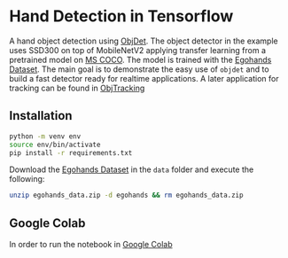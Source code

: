 # Hand Detection in Tensorflow

A hand object detection using [ObjDet](https://github.com/mcherep/objdet). The object detector in the example uses SSD300 on top of MobileNetV2 applying transfer learning from a pretrained model on [MS COCO](http://cocodataset.org/#home). The model is trained with the [Egohands Dataset](http://vision.soic.indiana.edu/egohands_files/egohands_data.zip). The main goal is to demonstrate the easy use of `objdet` and to build a fast detector ready for realtime applications. A later application for tracking can be found in [ObjTracking](https://github.com/mcherep/objtracking)

## Installation

```bash
python -m venv env
source env/bin/activate
pip install -r requirements.txt
```

Download the [Egohands Dataset](http://vision.soic.indiana.edu/egohands_files/egohands_data.zip) in the `data` folder and execute the following:

```bash
unzip egohands_data.zip -d egohands && rm egohands_data.zip
```

## Google Colab

In order to run the notebook in [Google Colab](https://colab.research.google.com/github/)
